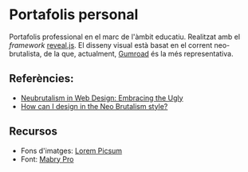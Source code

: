 # Portafolis personal

Portafolis professional en el marc de l'àmbit educatiu. Realitzat amb el *framework* [reveal.js](https://github.com/hakimel/reveal.js). El disseny visual està basat en el corrent neo-brutalista, de la que, actualment, [Gumroad](https://gumroad.com/) és la més representativa.

## Referències:

- [Neubrutalism in Web Design: Embracing the Ugly](https://www.svgator.com/blog/neubrutalism-in-web-design-embracing-the-ugly/)
- [How can I design in the Neo Brutalism style?](https://bootcamp.uxdesign.cc/how-can-i-design-in-the-neo-brutalism-style-d85c458042de)

## Recursos

- Fons d'imatges: [Lorem Picsum](https://picsum.photos/)
- Font: [Mabry Pro](https://en.bestfonts.pro/font/mabry-pro)

